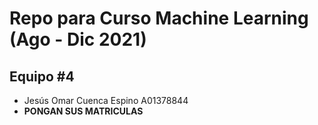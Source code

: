 # Repo para Curso Machine Learning (Ago - Dic 2021)

## Equipo #4

- Jesús Omar Cuenca Espino A01378844
- **PONGAN SUS MATRICULAS**